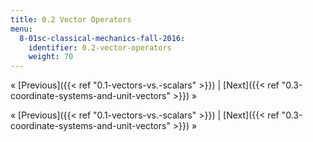 ```yaml
---
title: 0.2 Vector Operators
menu:
  8-01sc-classical-mechanics-fall-2016:
    identifier: 0.2-vector-operators
    weight: 70
---
```

« [Previous]({{< ref "0.1-vectors-vs.-scalars" >}}) | [Next]({{< ref "0.3-coordinate-systems-and-unit-vectors" >}}) »

« [Previous]({{< ref "0.1-vectors-vs.-scalars" >}}) | [Next]({{< ref "0.3-coordinate-systems-and-unit-vectors" >}}) »